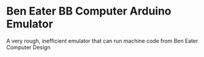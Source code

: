 # Ben Eater BB Computer Arduino Emulator
 A very rough, inefficient emulator that can run machine code from Ben Eater Computer Design
